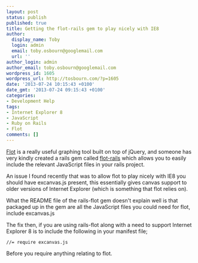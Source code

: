```yaml
---
layout: post
status: publish
published: true
title: Getting the flot-rails gem to play nicely with IE8
author:
  display_name: Toby
  login: admin
  email: toby.osbourn@googlemail.com
  url: ''
author_login: admin
author_email: toby.osbourn@googlemail.com
wordpress_id: 1605
wordpress_url: http://tosbourn.com/?p=1605
date: '2013-07-24 10:15:43 +0100'
date_gmt: '2013-07-24 09:15:43 +0100'
categories:
- Development Help
tags:
- Internet Explorer 8
- JavaScript
- Ruby on Rails
- Flot
comments: []
---
```

<p><a href="http://www.flotcharts.org/">Flot</a> is a really useful graphing tool built on top of jQuery, and someone has very kindly created a rails gem called <a href="https://github.com/Vasfed/flot-rails">flot-rails</a> which allows you to easily include the relevant JavaScript files in your rails project.</p>
<p>An issue I found recently that was to allow flot to play nicely with IE8 you should have excanvas.js present, this essentially gives canvas support to older versions of Internet Explorer (which is something that flot relies on).</p>
<p>What the README file of the rails-flot gem doesn't explain well is that packaged up in the gem are all the JavaScript files you could need for flot, include excanvas.js</p>
<p>The fix then, if you are using rails-flot along with a need to support Internet Explorer 8 is to include the following in your manifest file;</p>
<p><code>//= require excanvas.js</code></p>
<p>Before you require anything relating to flot.</p>
